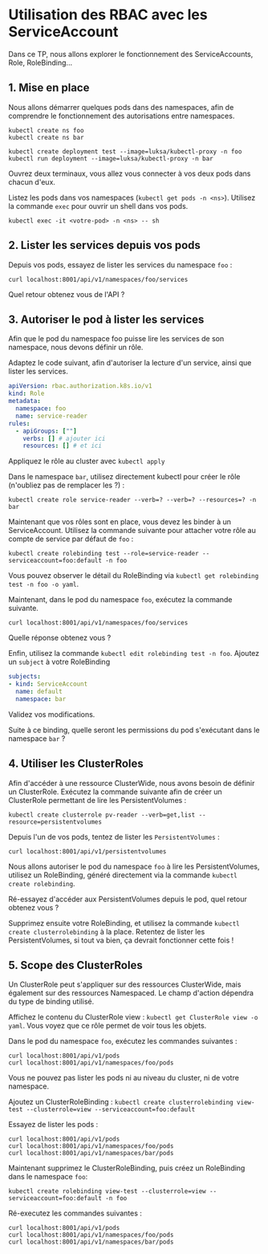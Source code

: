 # Utilisation des RBAC avec les ServiceAccount

Dans ce TP, nous allons explorer le fonctionnement des ServiceAccounts, Role, RoleBinding...

## 1. Mise en place

Nous allons démarrer quelques pods dans des namespaces, afin de comprendre le fonctionnement des autorisations entre namespaces.

```shell
kubectl create ns foo
kubectl create ns bar
```

```shell
kubectl create deployment test --image=luksa/kubectl-proxy -n foo
kubectl run deployment --image=luksa/kubectl-proxy -n bar
```

Ouvrez deux terminaux, vous allez vous connecter à vos deux pods dans chacun d'eux.

Listez les pods dans vos namespaces (`kubectl get pods -n <ns>`).
Utilisez la commande `exec` pour ouvrir un shell dans vos pods.

```shell
kubectl exec -it <votre-pod> -n <ns> -- sh
```

## 2. Lister les services depuis vos pods

Depuis vos pods, essayez de lister les services du namespace `foo` :
```shell
curl localhost:8001/api/v1/namespaces/foo/services
```

Quel retour obtenez vous de l'API ?

## 3. Autoriser le pod à lister les services

Afin que le pod du namespace foo puisse lire les services de son namespace, nous devons définir un rôle.

Adaptez le code suivant, afin d'autoriser la lecture d'un service, ainsi que lister les services.

```yaml
apiVersion: rbac.authorization.k8s.io/v1
kind: Role
metadata:
  namespace: foo
  name: service-reader
rules:
  - apiGroups: [""]
    verbs: [] # ajouter ici
    resources: [] # et ici
```

Appliquez le rôle au cluster avec `kubectl apply`

Dans le namespace `bar`, utilisez directement kubectl pour créer le rôle (n'oubliez pas de remplacer les ?) :
```shell
kubectl create role service-reader --verb=? --verb=? --resources=? -n bar
```

Maintenant que vos rôles sont en place, vous devez les binder à un ServiceAccount.
Utilisez la commande suivante pour attacher votre rôle au compte de service par défaut de `foo` :
```shell
kubectl create rolebinding test --role=service-reader --serviceaccount=foo:default -n foo
```

Vous pouvez observer le détail du RoleBinding via `kubectl get rolebinding test -n foo -o yaml`.

Maintenant, dans le pod du namespace `foo`, exécutez la commande suivante.

```shell
curl localhost:8001/api/v1/namespaces/foo/services
```

Quelle réponse obtenez vous ?

Enfin, utilisez la commande `kubectl edit rolebinding test -n foo`. 
Ajoutez un `subject` à votre RoleBinding
```yaml
subjects:
- kind: ServiceAccount
  name: default
  namespace: bar
``` 
Validez vos modifications.

Suite à ce binding, quelle seront les permissions du pod s'exécutant dans le namespace `bar` ?

## 4. Utiliser les ClusterRoles

Afin d'accéder à une ressource ClusterWide, nous avons besoin de définir un ClusterRole. Exécutez la commande suivante afin de créer un ClusterRole permettant de lire les PersistentVolumes :

```shell
kubectl create clusterrole pv-reader --verb=get,list --resource=persistentvolumes
```

Depuis l'un de vos pods, tentez de lister les `PersistentVolumes` :
```shell
curl localhost:8001/api/v1/persistentvolumes
```

Nous allons autoriser le pod du namespace `foo` à lire les PersistentVolumes, utilisez un RoleBinding, généré directement via la commande `kubectl create rolebinding`.

Ré-essayez d'accéder aux PersistentVolumes depuis le pod, quel retour obtenez vous ?

Supprimez ensuite votre RoleBinding, et utilisez la commande `kubectl create clusterrolebinding` à la place.
Retentez de lister les PersistentVolumes, si tout va bien, ça devrait fonctionner cette fois !

## 5. Scope des ClusterRoles

Un ClusterRole peut s'appliquer sur des ressources ClusterWide, mais également sur des ressources Namespaced. 
Le champ d'action dépendra du type de binding utilisé.

Affichez le contenu du ClusterRole view : `kubectl get ClusterRole view -o yaml`.
Vous voyez que ce rôle permet de voir tous les objets.

Dans le pod du namespace `foo`, exécutez les commandes suivantes :
```shell
curl localhost:8001/api/v1/pods
curl localhost:8001/api/v1/namespaces/foo/pods 
```

Vous ne pouvez pas lister les pods ni au niveau du cluster, ni de votre namespace.

Ajoutez un ClusterRoleBinding : `kubectl create clusterrolebinding view-test --clusterrole=view --serviceaccount=foo:default`

Essayez de lister les pods :
```shell
curl localhost:8001/api/v1/pods
curl localhost:8001/api/v1/namespaces/foo/pods
curl localhost:8001/api/v1/namespaces/bar/pods 
```

Maintenant supprimez le ClusterRoleBinding, puis créez un RoleBinding dans le namespace `foo`:
```shell
kubectl create rolebinding view-test --clusterrole=view --serviceaccount=foo:default -n foo
```

Ré-executez les commandes suivantes :
```shell
curl localhost:8001/api/v1/pods
curl localhost:8001/api/v1/namespaces/foo/pods
curl localhost:8001/api/v1/namespaces/bar/pods 
```